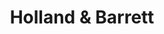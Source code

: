 ---
title: "Holland & Barrett"
url: /glasgow/holland-and-barrett-queen-street/
shop: health food
---